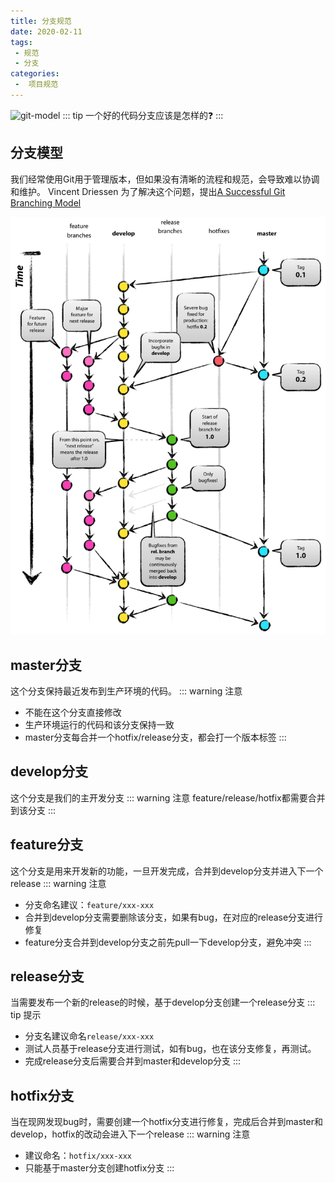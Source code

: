 ```yaml
---
title: 分支规范
date: 2020-02-11
tags:
 - 规范
 - 分支
categories:
 -  项目规范
---
```


![git-model](https://www.ruanyifeng.com/blogimg/asset/2015/bg2015122301.png)
::: tip
一个好的代码分支应该是怎样的:question:
:::

<!-- more -->

## 分支模型

我们经常使用Git用于管理版本，但如果没有清晰的流程和规范，会导致难以协调和维护。
Vincent Driessen 为了解决这个问题，提出[A Successful Git Branching Model](https://nvie.com/posts/a-successful-git-branching-model/)


![git-model](../images/git-model@2x.png)

## master分支
这个分支保持最近发布到生产环境的代码。
::: warning 注意
- 不能在这个分支直接修改
- 生产环境运行的代码和该分支保持一致
- master分支每合并一个hotfix/release分支，都会打一个版本标签
:::

## develop分支
这个分支是我们的主开发分支
::: warning 注意
feature/release/hotfix都需要合并到该分支
:::

## feature分支
这个分支是用来开发新的功能，一旦开发完成，合并到develop分支并进入下一个release
::: warning 注意
- 分支命名建议：`feature/xxx-xxx`
- 合并到develop分支需要删除该分支，如果有bug，在对应的release分支进行修复
- feature分支合并到develop分支之前先pull一下develop分支，避免冲突
:::

## release分支
当需要发布一个新的release的时候，基于develop分支创建一个release分支
::: tip 提示
- 分支名建议命名`release/xxx-xxx`
- 测试人员基于release分支进行测试，如有bug，也在该分支修复，再测试。
- 完成release分支后需要合并到master和develop分支
:::

## hotfix分支
当在现网发现bug时，需要创建一个hotfix分支进行修复，完成后合并到master和develop，hotfix的改动会进入下一个release
::: warning 注意
- 建议命名：`hotfix/xxx-xxx`
- 只能基于master分支创建hotfix分支
:::